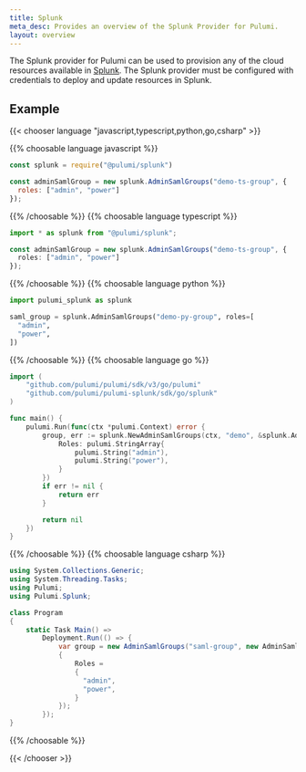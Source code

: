 ```yaml
---
title: Splunk
meta_desc: Provides an overview of the Splunk Provider for Pulumi.
layout: overview
---
```


The Splunk provider for Pulumi can be used to provision any of the cloud resources available in [Splunk](https://www.splunk.com/).
The Splunk provider must be configured with credentials to deploy and update resources in Splunk.

## Example

{{< chooser language "javascript,typescript,python,go,csharp" >}}

{{% choosable language javascript %}}

```javascript
const splunk = require("@pulumi/splunk")

const adminSamlGroup = new splunk.AdminSamlGroups("demo-ts-group", {
  roles: ["admin", "power"]
});
```

{{% /choosable %}}
{{% choosable language typescript %}}

```typescript
import * as splunk from "@pulumi/splunk";

const adminSamlGroup = new splunk.AdminSamlGroups("demo-ts-group", {
  roles: ["admin", "power"]
});

```

{{% /choosable %}}
{{% choosable language python %}}

```python
import pulumi_splunk as splunk

saml_group = splunk.AdminSamlGroups("demo-py-group", roles=[
  "admin",
  "power",
])
```

{{% /choosable %}}
{{% choosable language go %}}

```go
import (
	"github.com/pulumi/pulumi/sdk/v3/go/pulumi"
	"github.com/pulumi/pulumi-splunk/sdk/go/splunk"
)

func main() {
	pulumi.Run(func(ctx *pulumi.Context) error {
		group, err := splunk.NewAdminSamlGroups(ctx, "demo", &splunk.AdminSamlGroupsArgs{
            Roles: pulumi.StringArray{
                pulumi.String("admin"),
                pulumi.String("power"),
            }
		})
		if err != nil {
			return err
		}

		return nil
	})
}
```

{{% /choosable %}}
{{% choosable language csharp %}}

```csharp
using System.Collections.Generic;
using System.Threading.Tasks;
using Pulumi;
using Pulumi.Splunk;

class Program
{
    static Task Main() =>
        Deployment.Run(() => {
            var group = new AdminSamlGroups("saml-group", new AdminSamlGroupsArgs
            {
                Roles =
                {
                  "admin",
                  "power",
                }
            });
        });
}
```

{{% /choosable %}}

{{< /chooser >}}

